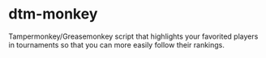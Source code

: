# dtm-monkey
Tampermonkey/Greasemonkey script that highlights your favorited players in tournaments so that you can more easily follow their rankings.
